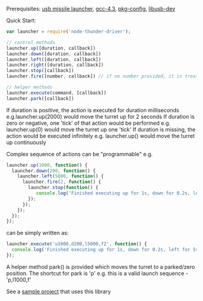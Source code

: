 Prerequisites: 
[usb missile launcher](http://www.dreamcheeky.com/thunder-missile-launcher), 
[gcc-4.3](http://stackoverflow.com/questions/10480654/std-gnu0xoption-for-macos), 
[pkg-config](http://manpages.ubuntu.com/manpages/hardy/man1/pkg-config.1.html), 
[libusb-dev](http://ubuntuforums.org/showthread.php?t=1537201)

Quick Start:

```javascript
var launcher = require('node-thunder-driver');

// control methods
launcher.up([duration, callback])
launcher.down([duration, callback])
launcher.left([duration, callback])
launcher.right([duration, callback])
launcher.stop([callback])
launcher.fire([number, callback]) // if no number provided, it is treated as 1

// helper methods
launcher.execute(command, [callback])
launcher.park([callback])
```

If duration is positive, the action is executed for duration milliseconds e.g.launcher.up(2000) would move the turret up for 2 seconds
If duration is zero or negative, one 'tick' of that action would be performed e.g. launcher.up(0) would move the turret up one 'tick'
If duration is missing, the action would be executed infinitely e.g. launcher.up() would move the turret up continuously

Complex sequence of actions can be "programmable" e.g.

```javascript
launcher.up(1000, function() {
  launcher.down(200, function() {
    launcher.left(5000, function() {
      launcher.fire(2, function() {
        launcher.stop(function() {
           console.log('Finished executing up for 1s, down for 0.2s, left for 5s and then fired 2 missiles');
        });
      });
    });
  });
});
```

can be simply written as:

```javascript
launcher.execute('u1000,d200,l5000,f2', function() {
  console.log('Finished executing up for 1s, down for 0.2s, left for 5s and then fired 2 missiles');
});
```

A helper method park() is provided which moves the turret to a parked/zero position.
The shortcut for park is 'p' e.g. this is a valid launch sequence - 'p,l1000,f'

See a [sample project](http://github.com/pathikrit/node-thunder-webui) that uses this library

